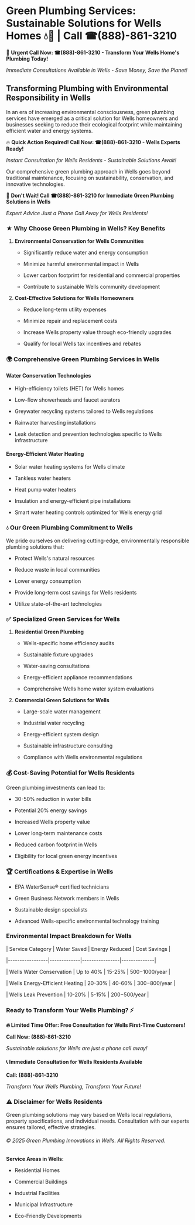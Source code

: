 # Green Plumbing Services: Sustainable Solutions for Wells Homes 💧🌿 | Call ☎(888)-861-3210

🚨 **Urgent Call Now: ☎(888)-861-3210 - Transform Your Wells Home's Plumbing Today!**
*Immediate Consultations Available in Wells - Save Money, Save the Planet!*

## Transforming Plumbing with Environmental Responsibility in Wells

In an era of increasing environmental consciousness, green plumbing services have emerged as a critical solution for Wells homeowners and businesses seeking to reduce their ecological footprint while maintaining efficient water and energy systems. 

🔥 **Quick Action Required! Call Now: ☎(888)-861-3210 - Wells Experts Ready!**
*Instant Consultation for Wells Residents - Sustainable Solutions Await!*

Our comprehensive green plumbing approach in Wells goes beyond traditional maintenance, focusing on sustainability, conservation, and innovative technologies.

🚨 **Don't Wait! Call ☎(888)-861-3210 for Immediate Green Plumbing Solutions in Wells**
*Expert Advice Just a Phone Call Away for Wells Residents!*

### ★ Why Choose Green Plumbing in Wells? Key Benefits

1. **Environmental Conservation for Wells Communities** 
   - Significantly reduce water and energy consumption
   - Minimize harmful environmental impact in Wells
   - Lower carbon footprint for residential and commercial properties
   - Contribute to sustainable Wells community development

2. **Cost-Effective Solutions for Wells Homeowners** 
   - Reduce long-term utility expenses
   - Minimize repair and replacement costs
   - Increase Wells property value through eco-friendly upgrades
   - Qualify for local Wells tax incentives and rebates

### 🌍 Comprehensive Green Plumbing Services in Wells

#### Water Conservation Technologies
- High-efficiency toilets (HET) for Wells homes
- Low-flow showerheads and faucet aerators
- Greywater recycling systems tailored to Wells regulations
- Rainwater harvesting installations
- Leak detection and prevention technologies specific to Wells infrastructure

#### Energy-Efficient Water Heating
- Solar water heating systems for Wells climate
- Tankless water heaters
- Heat pump water heaters
- Insulation and energy-efficient pipe installations
- Smart water heating controls optimized for Wells energy grid

### 💧 Our Green Plumbing Commitment to Wells

We pride ourselves on delivering cutting-edge, environmentally responsible plumbing solutions that:
- Protect Wells's natural resources
- Reduce waste in local communities
- Lower energy consumption
- Provide long-term cost savings for Wells residents
- Utilize state-of-the-art technologies

### ✅ Specialized Green Services for Wells

1. **Residential Green Plumbing**
   - Wells-specific home efficiency audits
   - Sustainable fixture upgrades
   - Water-saving consultations
   - Energy-efficient appliance recommendations
   - Comprehensive Wells home water system evaluations

2. **Commercial Green Solutions for Wells**
   - Large-scale water management
   - Industrial water recycling
   - Energy-efficient system design
   - Sustainable infrastructure consulting
   - Compliance with Wells environmental regulations

### 💰 Cost-Saving Potential for Wells Residents

Green plumbing investments can lead to:
- 30-50% reduction in water bills
- Potential 20% energy savings
- Increased Wells property value
- Lower long-term maintenance costs
- Reduced carbon footprint in Wells
- Eligibility for local green energy incentives

### 🏆 Certifications & Expertise in Wells

- EPA WaterSense® certified technicians
- Green Business Network members in Wells
- Sustainable design specialists
- Advanced Wells-specific environmental technology training

### Environmental Impact Breakdown for Wells

| Service Category | Water Saved | Energy Reduced | Cost Savings |
|-----------------|-------------|----------------|--------------|
| Wells Water Conservation | Up to 40% | 15-25% | $500-$1000/year |
| Wells Energy-Efficient Heating | 20-30% | 40-60% | $300-$800/year |
| Wells Leak Prevention | 10-20% | 5-15% | $200-$500/year |

### Ready to Transform Your Wells Plumbing? ⚡

**🔥 Limited Time Offer: Free Consultation for Wells First-Time Customers!**

**Call Now: (888)-861-3210**
*Sustainable solutions for Wells are just a phone call away!*

#### 📞 Immediate Consultation for Wells Residents Available

**Call: (888)-861-3210**
*Transform Your Wells Plumbing, Transform Your Future!*

### ⚠️ Disclaimer for Wells Residents

Green plumbing solutions may vary based on Wells local regulations, property specifications, and individual needs. Consultation with our experts ensures tailored, effective strategies.

###### © 2025 Green Plumbing Innovations in Wells. All Rights Reserved.

**Service Areas in Wells:** 
- Residential Homes
- Commercial Buildings
- Industrial Facilities
- Municipal Infrastructure
- Eco-Friendly Developments
